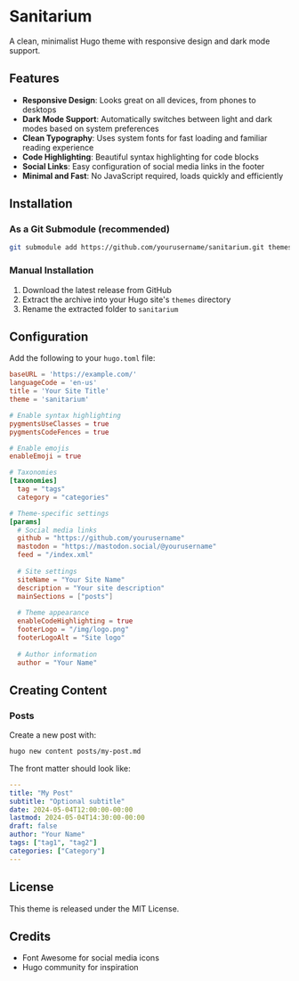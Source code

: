 # Sanitarium

A clean, minimalist Hugo theme with responsive design and dark mode support.

## Features

- **Responsive Design**: Looks great on all devices, from phones to desktops
- **Dark Mode Support**: Automatically switches between light and dark modes based on system preferences
- **Clean Typography**: Uses system fonts for fast loading and familiar reading experience
- **Code Highlighting**: Beautiful syntax highlighting for code blocks
- **Social Links**: Easy configuration of social media links in the footer
- **Minimal and Fast**: No JavaScript required, loads quickly and efficiently

## Installation

### As a Git Submodule (recommended)

```bash
git submodule add https://github.com/yourusername/sanitarium.git themes/sanitarium
```

### Manual Installation

1. Download the latest release from GitHub
2. Extract the archive into your Hugo site's `themes` directory
3. Rename the extracted folder to `sanitarium`

## Configuration

Add the following to your `hugo.toml` file:

```toml
baseURL = 'https://example.com/'
languageCode = 'en-us'
title = 'Your Site Title'
theme = 'sanitarium'

# Enable syntax highlighting
pygmentsUseClasses = true
pygmentsCodeFences = true

# Enable emojis
enableEmoji = true

# Taxonomies
[taxonomies]
  tag = "tags"
  category = "categories"

# Theme-specific settings
[params]
  # Social media links
  github = "https://github.com/yourusername"
  mastodon = "https://mastodon.social/@yourusername"
  feed = "/index.xml"
  
  # Site settings
  siteName = "Your Site Name"
  description = "Your site description"
  mainSections = ["posts"]
  
  # Theme appearance
  enableCodeHighlighting = true
  footerLogo = "/img/logo.png"
  footerLogoAlt = "Site logo"
  
  # Author information
  author = "Your Name"
```

## Creating Content

### Posts

Create a new post with:

```bash
hugo new content posts/my-post.md
```

The front matter should look like:

```yaml
---
title: "My Post"
subtitle: "Optional subtitle"
date: 2024-05-04T12:00:00-00:00
lastmod: 2024-05-04T14:30:00-00:00
draft: false
author: "Your Name"
tags: ["tag1", "tag2"]
categories: ["Category"]
---
```

## License

This theme is released under the MIT License.

## Credits

- Font Awesome for social media icons
- Hugo community for inspiration